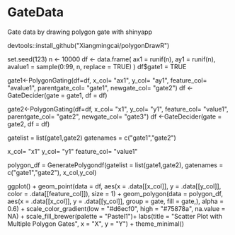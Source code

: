 # GateData
Gate data by drawing polygon gate with shinyapp


devtools::install_github("Xiangmingcai/polygonDrawR")


set.seed(123)
n <- 10000
df <- data.frame(
  ax1 = runif(n),
  ay1 = runif(n),
  avalue1 = sample(0:99, n, replace = TRUE)
)
df$gate1 = TRUE

gate1<-PolygonGating(df=df, x_col= "ax1", y_col= "ay1", feature_col= "avalue1",
              parentgate_col= "gate1", newgate_col= "gate2")
df <-GateDecider(gate = gate1, df = df)

gate2<-PolygonGating(df=df, x_col= "x1", y_col= "y1", feature_col= "value1",
                    parentgate_col= "gate2", newgate_col= "gate3")
df <-GateDecider(gate = gate2, df = df)



gatelist = list(gate1,gate2)
gatenames = c("gate1","gate2")

x_col= "x1"
y_col= "y1"
feature_col= "value1"

polygon_df = GeneratePolygondf(gatelist = list(gate1,gate2),
              gatenames = c("gate1","gate2"),
              x_col,y_col)

ggplot() +
  geom_point(data = df, aes(x = .data[[x_col]], 
                            y = .data[[y_col]],
                            color = .data[[feature_col]]),  size = 1) +
  geom_polygon(data = polygon_df, 
               aes(x = .data[[x_col]], y = .data[[y_col]], 
                   group = gate, fill = gate,), alpha = 0.6) + 
  scale_color_gradient(low = "#d6ecf0", high = "#75878a", na.value = NA) +
  scale_fill_brewer(palette = "Pastel1")+
  labs(title = "Scatter Plot with Multiple Polygon Gates", x = "X", y = "Y") +
  theme_minimal()
